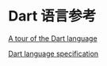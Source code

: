 # Dart 语言参考

[A tour of the Dart language](https://dart.dev/guides/language/language-tour)

[Dart language specification](https://dart.dev/guides/language/spec)
